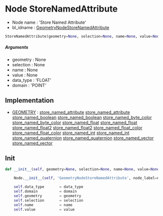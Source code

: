 # Node StoreNamedAttribute

- Node name : 'Store Named Attribute'
- bl_idname : [GeometryNodeStoreNamedAttribute](https://docs.blender.org/api/current/bpy.types.GeometryNodeStoreNamedAttribute.html)


``` python
StoreNamedAttribute(geometry=None, selection=None, name=None, value=None, data_type='FLOAT', domain='POINT', node_label=None, node_color=None)
```
##### Arguments

- geometry : None
- selection : None
- name : None
- value : None
- data_type : 'FLOAT'
- domain : 'POINT'

## Implementation

- [GEOMETRY](/docs/GeoNodes/socket_GEOMETRY.md) : [store_named_attribute](/docs/GeoNodes/socket_GEOMETRY.md#store_named_attribute) [store_named_attribute](/docs/GeoNodes/socket_GEOMETRY.md#store_named_attribute) [store_named_boolean](/docs/GeoNodes/socket_GEOMETRY.md#store_named_boolean) [store_named_boolean](/docs/GeoNodes/socket_GEOMETRY.md#store_named_boolean) [store_named_byte_color](/docs/GeoNodes/socket_GEOMETRY.md#store_named_byte_color) [store_named_byte_color](/docs/GeoNodes/socket_GEOMETRY.md#store_named_byte_color) [store_named_float](/docs/GeoNodes/socket_GEOMETRY.md#store_named_float) [store_named_float](/docs/GeoNodes/socket_GEOMETRY.md#store_named_float) [store_named_float2](/docs/GeoNodes/socket_GEOMETRY.md#store_named_float2) [store_named_float2](/docs/GeoNodes/socket_GEOMETRY.md#store_named_float2) [store_named_float_color](/docs/GeoNodes/socket_GEOMETRY.md#store_named_float_color) [store_named_float_color](/docs/GeoNodes/socket_GEOMETRY.md#store_named_float_color) [store_named_int](/docs/GeoNodes/socket_GEOMETRY.md#store_named_int) [store_named_int](/docs/GeoNodes/socket_GEOMETRY.md#store_named_int) [store_named_quaternion](/docs/GeoNodes/socket_GEOMETRY.md#store_named_quaternion) [store_named_quaternion](/docs/GeoNodes/socket_GEOMETRY.md#store_named_quaternion) [store_named_vector](/docs/GeoNodes/socket_GEOMETRY.md#store_named_vector) [store_named_vector](/docs/GeoNodes/socket_GEOMETRY.md#store_named_vector)

## Init

``` python
def __init__(self, geometry=None, selection=None, name=None, value=None, data_type='FLOAT', domain='POINT', node_label=None, node_color=None):

    Node.__init__(self, 'GeometryNodeStoreNamedAttribute', node_label=node_label, node_color=node_color)

    self.data_type       = data_type
    self.domain          = domain
    self.geometry        = geometry
    self.selection       = selection
    self.name            = name
    self.value           = value
```
